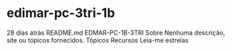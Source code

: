 # edimar-pc-3tri-1b

28 dias atrás
README.md
EDMAR-PC-1B-3TRI
Sobre
Nenhuma descrição, site ou tópicos fornecidos.
Tópicos
Recursos
 Leia-me
estrelas
